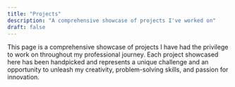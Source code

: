 ```yaml
---
title: "Projects"
description: "A comprehensive showcase of projects I've worked on"
draft: false
---
```


This page is a comprehensive showcase of projects I have had the privilege to work on throughout my professional journey. 
Each project showcased here has been handpicked and represents a unique challenge and an opportunity to unleash my creativity, problem-solving skills, and passion for innovation.